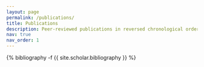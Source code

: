 ```yaml
---
layout: page
permalink: /publications/
title: Publications
description: Peer-reviewed publications in reversed chronological order. Google scholar matrices____all citations 407, h-index 9, i10-index 8.
nav: true
nav_order: 1
---
```

<!-- _pages/publications.md -->
<div class="publications">

{% bibliography -f {{ site.scholar.bibliography }} %}

</div>
